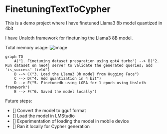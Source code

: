 # FinetuningTextToCypher
This is a demo project where I have finetuned Llama3 8b model quantized in 4bit


I have Unsloth framework for finetuning the Llama3 8B model.

Total memory usage:
![image](https://github.com/Cenrax/FinetuningTextToCypher/assets/43017632/772e7cef-8bde-488d-943d-42201f565c5c)


```mermaid
graph TD
    A("1. Finetuning dataset preparation using gpt4 turbo") --> B("2. Run dataset on neo4j server to validate the generated queries; add 'is_success' field")
    B --> C("3. Load the Llama3 8b model from Hugging Face")
    C --> D("4. Add quantization in 4 bit")
    D --> E("5. Finetunedb using LORA for 1 epoch using Unsloth framework")
    E --> F("6. Saved the model locally")
```

Future steps:
- [] Convert the model to gguf format
- [] Load the model in LMStudio
- [] Experimentation of loading the model in mobile device
- [] Ran it locally for Cypher generation

